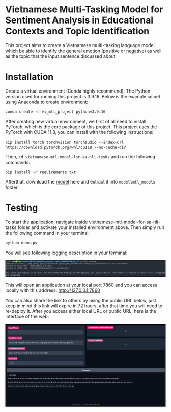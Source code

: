 # Vietnamese Multi-Tasking Model for Sentiment Analysis in Educational Contexts and Topic Identification

This project aims to create a Vietnamese multi-tasking language model which be able to identify the general emotion (positive or negative) as well as the topic that the input sentence discussed about

# Installation

Create a virtual environment (Conda highly recommend). The Python version used for running this project is 3.9.16. Below is the example snipet using Anaconda to create environment:

```
conda create -n vi_mtl_project python=3.9.16
```

After creating new virtual environment, we first of all need to install PyTorch, which is the core package of this project. This project uses the PyTorch with CUDA 11.8, you can install with the following instructions:

```
pip install torch torchvision torchaudio --index-url https://download.pytorch.org/whl/cu118 --no-cache-dir
```

Then, `cd vietnamese-mtl-model-for-sa-nli-tasks` and run the following commands:

```
pip install -r requirements.txt
```

Afterthat, download the [model](https://drive.google.com/file/d/1r4c_ITc7lkVDqBgxW3B_u9RN98nGuIKd/view?usp=sharing) here and extract it into `model\mtl_models` folder. 
# Testing
To start the application, navigate inside vietnamese-mtl-model-for-sa-nli-tasks folder and activate your installed environment above. Then simply run the following command in your terminal:

```python
python demo.py
```

You will see following logging description in your terminal:

![demo.py](assests/media/demo.png "Demo terminal logging")

This will open an application at your local port 7860 and you can access locally with this address: http://127.0.0.1:7860

You can also share the link to others by using the public URL below, just keep in mind this link will expire in 72 hours, after that time you will need to re-deploy it. After you access either local URL or public URL, here is the interface of the web:

![demo.py](assests/media/ui.png "Web UI")
